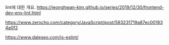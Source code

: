 lint에 대한 개요.
https://jeonghwan-kim.github.io/series/2019/12/30/frontend-dev-env-lint.html

https://www.zerocho.com/category/JavaScript/post/583231719a87ec001834a0f2

https://www.daleseo.com/js-eslint/